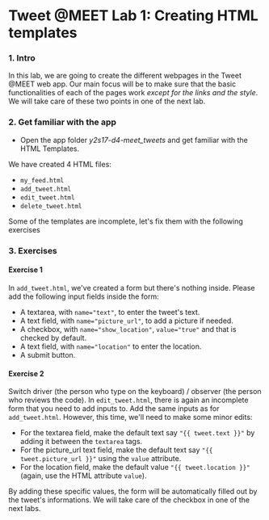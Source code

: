# Tweet @MEET Lab 1: Creating HTML templates

### 1. Intro
In this lab, we are going to create the different webpages in the Tweet @MEET web app.
Our main focus will be to make sure that the basic functionalities of each of the pages work *except for the links and the style*.
We will take care of these two points in one of the next lab.

### 2. Get familiar with the app

- Open the app folder <i>y2s17-d4-meet_tweets</i> and get familiar with the HTML Templates.

We have created 4 HTML files:
* `my_feed.html`
* `add_tweet.html`
* `edit_tweet.html`
* `delete_tweet.html`

Some of the templates are incomplete, let's fix them with the following exercises

### 3. Exercises
#### Exercise 1

In `add_tweet.html`, we've created a form but there's nothing inside. Please add the following input fields inside the form:
* A textarea, with `name="text"`, to enter the tweet's text.
* A text field, with `name="picture_url"`, to add a picture if needed. 
* A checkbox, with `name="show_location"`, `value="true"` and that is checked by default.
* A text field, with `name="location"` to enter the location.
* A submit button.

#### Exercise 2

Switch driver (the person who type on the keyboard) / observer (the person who reviews the code).
In `edit_tweet.html`, there is again an incomplete form that you need to add inputs to. 
Add the same inputs as for `add_tweet.html`. However, this time, we'll need to make some minor edits:

* For the textarea field, make the default text say `"{{ tweet.text }}"` by adding it between the `textarea` tags.
* For the picture_url text field, make the default text say `"{{ tweet.picture_url }}"` using the `value` attribute.
* For the location field, make the default value `"{{ tweet.location }}"` (again, use the HTML attribute `value`).

By adding these specific values, the form will be automatically filled out by the tweet's informations.
We will take care of the checkbox in one of the next labs.
